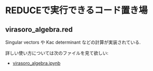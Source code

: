 # REDUCEで実行できるコード置き場

## virasoro_algebra.red

Singular vectors や Kac determinant などの計算が実装されている.

詳しい使い方については次のファイルを見て欲しい:

* [virasoro_algebra.ipynb](https://nbviewer.org/github/genkuroki/ConformalFieldTheory/blob/main/REDUCE/virasoro_algebra.ipynb)

